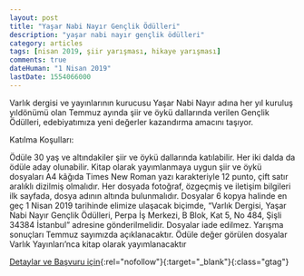 ```yaml
---
layout: post
title: "Yaşar Nabi Nayır Gençlik Ödülleri"
description: "yaşar nabi nayır gençlik ödülleri"
category: articles
tags: [nisan 2019, şiir yarışması, hikaye yarışması]
comments: true
dateHuman: "1 Nisan 2019"
lastDate: 1554066000
---
```


Varlık dergisi ve yayınlarının kurucusu Yaşar Nabi Nayır adına her yıl kuruluş yıldönümü olan Temmuz ayında şiir ve öykü dallarında verilen Gençlik Ödülleri, edebiyatımıza yeni değerler kazandırma amacını taşıyor.

Katılma Koşulları:

Ödüle 30 yaş ve altındakiler şiir ve öykü dallarında katılabilir. Her iki dalda da ödüle aday olunabilir.
Kitap olarak yayımlanmaya uygun şiir ve öykü dosyaları A4 kâğıda Times New Roman yazı karakteriyle 12 punto, çift satır aralıklı dizilmiş olmalıdır.
Her dosyada fotoğraf, özgeçmiş ve iletişim bilgileri ilk sayfada, dosya adının altında bulunmalıdır.
Dosyalar 6 kopya halinde en geç 1 Nisan 2019 tarihinde elimize ulaşacak biçimde, “Varlık Dergisi, Yaşar Nabi Nayır Gençlik Ödülleri, Perpa İş Merkezi, B Blok, Kat 5, No 484, Şişli 34384 İstanbul” adresine gönderilmelidir.
Dosyalar iade edilmez.
Yarışma sonuçları Temmuz sayımızda açıklanacaktır.
Ödüle değer görülen dosyalar Varlık Yayınları’nca kitap olarak yayımlanacaktır

[Detaylar ve Başvuru için](https://varlikyayinlari.wordpress.com/2019/01/07/2019-yasar-nabi-nayir-genclik-odullerine-basvurular-basladi/?utm_source=edebiyatyarismalari.com&utm_medium=affiliate&utm_campaign=cpc){:rel="nofollow"}{:target="_blank"}{:class="gtag"}